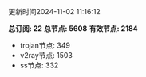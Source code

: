 更新时间2024-11-02 11:16:12

**总订阅: 22**
**总节点: 5608**
**有效节点: 2184**
- trojan节点: 349
- v2ray节点: 1503
- ss节点: 332
